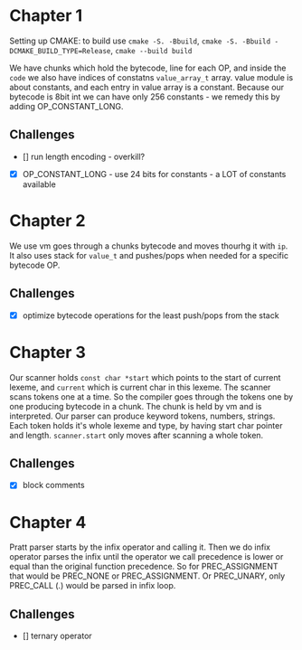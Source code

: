 # Chapter 1
Setting up CMAKE: to build use `cmake -S. -Bbuild`, `cmake -S. -Bbuild -DCMAKE_BUILD_TYPE=Release`, `cmake --build build`

We have chunks which hold the bytecode, line for each OP, and inside the `code` we also have indices of constatns `value_array_t` array. value module is about constants, and each entry in value array is a constant.
Because our bytecode is 8bit int we can have only 256 constants - we remedy this by adding OP_CONSTANT_LONG.

## Challenges
- [] run length encoding - overkill?
- [x] OP_CONSTANT_LONG - use 24 bits for constants - a LOT of constants available


# Chapter 2
We use vm goes through a chunks bytecode and moves thourhg it with `ip`. It also uses stack for `value_t` and pushes/pops when needed for a specific bytecode OP.

## Challenges
- [x] optimize bytecode operations for the least push/pops from the stack


# Chapter 3
Our scanner holds `const char *start` which points to the start of current lexeme, and `current` which is current char in this lexeme. The scanner scans tokens one at a time.
So the compiler goes through the tokens one by one producing bytecode in a chunk. The chunk is held by vm and is interpreted.
Our parser can produce keyword tokens, numbers, strings. Each token holds it's whole lexeme and type, by having start char pointer and length.
`scanner.start` only moves after scanning a whole token.

## Challenges
- [x] block comments


# Chapter 4
Pratt parser starts by the infix operator and calling it. Then we do infix operator parses the infix until the operator we call precedence is lower or equal than the original function precedence. So for PREC_ASSIGNMENT that would be PREC_NONE or PREC_ASSIGNMENT.
Or PREC_UNARY, only PREC_CALL (.) would be parsed in infix loop.

## Challenges
- [] ternary operator

